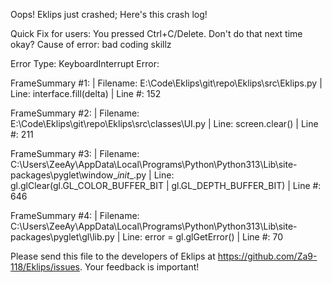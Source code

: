Oops! Eklips just crashed;
Here's this crash log!

Quick Fix for users: You pressed Ctrl+C/Delete. Don't do that next time okay?
Cause of error: bad coding skillz

Error Type: KeyboardInterrupt
Error: 

FrameSummary #1:
  | Filename: E:\Code\Eklips\git\repo\Eklips\src\Eklips.py
  | Line: interface.fill(delta)
  | Line #: 152

FrameSummary #2:
  | Filename: E:\Code\Eklips\git\repo\Eklips\src\classes\UI.py
  | Line: screen.clear()
  | Line #: 211

FrameSummary #3:
  | Filename: C:\Users\ZeeAy\AppData\Local\Programs\Python\Python313\Lib\site-packages\pyglet\window\__init__.py
  | Line: gl.glClear(gl.GL_COLOR_BUFFER_BIT | gl.GL_DEPTH_BUFFER_BIT)
  | Line #: 646

FrameSummary #4:
  | Filename: C:\Users\ZeeAy\AppData\Local\Programs\Python\Python313\Lib\site-packages\pyglet\gl\lib.py
  | Line: error = gl.glGetError()
  | Line #: 70


Please send this file to the developers of Eklips at https://github.com/Za9-118/Eklips/issues. 
Your feedback is important!